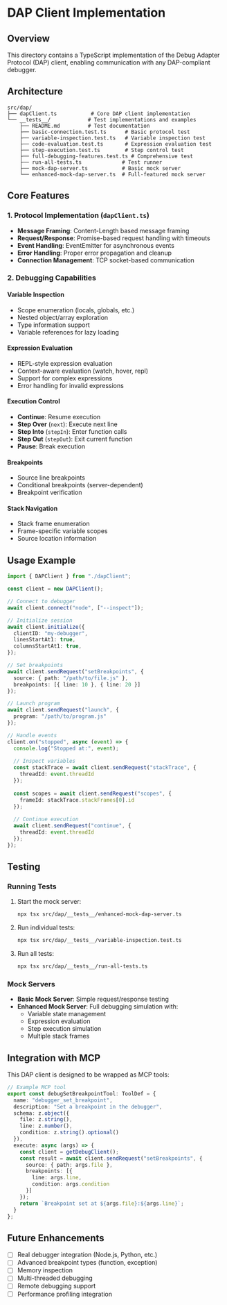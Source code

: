 # DAP Client Implementation

## Overview

This directory contains a TypeScript implementation of the Debug Adapter Protocol (DAP) client, enabling communication with any DAP-compliant debugger.

## Architecture

```
src/dap/
├── dapClient.ts           # Core DAP client implementation
└── __tests__/            # Test implementations and examples
    ├── README.md         # Test documentation
    ├── basic-connection.test.ts      # Basic protocol test
    ├── variable-inspection.test.ts   # Variable inspection test
    ├── code-evaluation.test.ts       # Expression evaluation test
    ├── step-execution.test.ts        # Step control test
    ├── full-debugging-features.test.ts # Comprehensive test
    ├── run-all-tests.ts             # Test runner
    ├── mock-dap-server.ts           # Basic mock server
    └── enhanced-mock-dap-server.ts  # Full-featured mock server
```

## Core Features

### 1. Protocol Implementation (`dapClient.ts`)

- **Message Framing**: Content-Length based message framing
- **Request/Response**: Promise-based request handling with timeouts
- **Event Handling**: EventEmitter for asynchronous events
- **Error Handling**: Proper error propagation and cleanup
- **Connection Management**: TCP socket-based communication

### 2. Debugging Capabilities

#### Variable Inspection
- Scope enumeration (locals, globals, etc.)
- Nested object/array exploration
- Type information support
- Variable references for lazy loading

#### Expression Evaluation
- REPL-style expression evaluation
- Context-aware evaluation (watch, hover, repl)
- Support for complex expressions
- Error handling for invalid expressions

#### Execution Control
- **Continue**: Resume execution
- **Step Over** (`next`): Execute next line
- **Step Into** (`stepIn`): Enter function calls
- **Step Out** (`stepOut`): Exit current function
- **Pause**: Break execution

#### Breakpoints
- Source line breakpoints
- Conditional breakpoints (server-dependent)
- Breakpoint verification

#### Stack Navigation
- Stack frame enumeration
- Frame-specific variable scopes
- Source location information

## Usage Example

```typescript
import { DAPClient } from "./dapClient";

const client = new DAPClient();

// Connect to debugger
await client.connect("node", ["--inspect"]);

// Initialize session
await client.initialize({
  clientID: "my-debugger",
  linesStartAt1: true,
  columnsStartAt1: true,
});

// Set breakpoints
await client.sendRequest("setBreakpoints", {
  source: { path: "/path/to/file.js" },
  breakpoints: [{ line: 10 }, { line: 20 }]
});

// Launch program
await client.sendRequest("launch", {
  program: "/path/to/program.js"
});

// Handle events
client.on("stopped", async (event) => {
  console.log("Stopped at:", event);
  
  // Inspect variables
  const stackTrace = await client.sendRequest("stackTrace", {
    threadId: event.threadId
  });
  
  const scopes = await client.sendRequest("scopes", {
    frameId: stackTrace.stackFrames[0].id
  });
  
  // Continue execution
  await client.sendRequest("continue", {
    threadId: event.threadId
  });
});
```

## Testing

### Running Tests

1. Start the mock server:
   ```bash
   npx tsx src/dap/__tests__/enhanced-mock-dap-server.ts
   ```

2. Run individual tests:
   ```bash
   npx tsx src/dap/__tests__/variable-inspection.test.ts
   ```

3. Run all tests:
   ```bash
   npx tsx src/dap/__tests__/run-all-tests.ts
   ```

### Mock Servers

- **Basic Mock Server**: Simple request/response testing
- **Enhanced Mock Server**: Full debugging simulation with:
  - Variable state management
  - Expression evaluation
  - Step execution simulation
  - Multiple stack frames

## Integration with MCP

This DAP client is designed to be wrapped as MCP tools:

```typescript
// Example MCP tool
export const debugSetBreakpointTool: ToolDef = {
  name: "debugger_set_breakpoint",
  description: "Set a breakpoint in the debugger",
  schema: z.object({
    file: z.string(),
    line: z.number(),
    condition: z.string().optional()
  }),
  execute: async (args) => {
    const client = getDebugClient();
    const result = await client.sendRequest("setBreakpoints", {
      source: { path: args.file },
      breakpoints: [{
        line: args.line,
        condition: args.condition
      }]
    });
    return `Breakpoint set at ${args.file}:${args.line}`;
  }
};
```

## Future Enhancements

- [ ] Real debugger integration (Node.js, Python, etc.)
- [ ] Advanced breakpoint types (function, exception)
- [ ] Memory inspection
- [ ] Multi-threaded debugging
- [ ] Remote debugging support
- [ ] Performance profiling integration